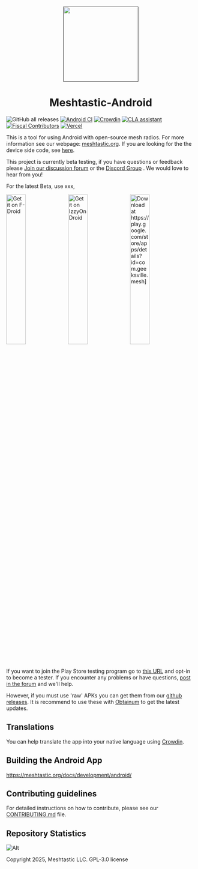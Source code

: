 <p align="center">
  <a href=""><img width="200" height="200" src="https://raw.githubusercontent.com/meshtastic/Meshtastic-Android/refs/heads/main/app/src/main/res/mipmap-xxxhdpi/ic_launcher2.png"></a>
</p>
<h1 align="center">Meshtastic-Android</h1>

![GitHub all releases](https://img.shields.io/github/downloads/meshtastic/meshtastic-android/total)
[![Android CI](https://github.com/meshtastic/Meshtastic-Android/actions/workflows/android.yml/badge.svg)](https://github.com/meshtastic/Meshtastic-Android/actions/workflows/android.yml)
[![Crowdin](https://badges.crowdin.net/e/f440f1a5e094a5858dd86deb1adfe83d/localized.svg)](https://crowdin.meshtastic.org/android)
[![CLA assistant](https://cla-assistant.io/readme/badge/meshtastic/Meshtastic-Android)](https://cla-assistant.io/meshtastic/Meshtastic-Android)
[![Fiscal Contributors](https://opencollective.com/meshtastic/tiers/badge.svg?label=Fiscal%20Contributors&color=deeppink)](https://opencollective.com/meshtastic/)
[![Vercel](https://img.shields.io/static/v1?label=Powered%20by&message=Vercel&style=flat&logo=vercel&color=000000)](https://vercel.com?utm_source=meshtastic&utm_campaign=oss)

This is a tool for using Android with open-source mesh radios. For more information see our webpage: [meshtastic.org](https://www.meshtastic.org). If you are looking for the the device side code, see [here](https://github.com/meshtastic/Meshtastic-device).

This project is currently beta testing, if you have questions or feedback
please [Join our discussion forum](https://github.com/orgs/meshtastic/discussions) or the [Discord Group](https://discord.gg/meshtastic) . We would love to hear from you!

For the latest Beta, use xxx, 

[<img src="https://fdroid.gitlab.io/artwork/badge/get-it-on.png"
alt="Get it on F-Droid"
width="32%">](https://f-droid.org/packages/com.geeksville.mesh/)
[<img src="https://gitlab.com/IzzyOnDroid/repo/-/raw/master/assets/IzzyOnDroid.png"
alt="Get it on IzzyOnDroid"
width="32%">](https://apt.izzysoft.de/fdroid/index/apk/com.geeksville.mesh)
[<img src="https://play.google.com/intl/en_us/badges/static/images/badges/en_badge_web_generic.png"
alt="Download at https://play.google.com/store/apps/details?id=com.geeksville.mesh]"
width="32%">](https://play.google.com/store/apps/details?id=com.geeksville.mesh&referrer=utm_source%3Dgithub-android-readme)

If you want to join the Play Store testing program go to [this URL](https://play.google.com/apps/testing/com.geeksville.mesh) and opt-in to become a tester.
If you encounter any problems or have questions, [post in the forum](https://github.com/orgs/meshtastic/discussions) and we'll help.

However, if you must use 'raw' APKs you can get them from our [github releases](https://github.com/meshtastic/Meshtastic-Android/releases). It is recommend to use these with [Obtainum](https://github.com/ImranR98/Obtainium) to get the latest updates.

## Translations

You can help translate the app into your native language using [Crowdin](https://crowdin.meshtastic.org/android).

## Building the Android App

https://meshtastic.org/docs/development/android/

## Contributing guidelines

For detailed instructions on how to contribute, please see our [CONTRIBUTING.md](CONTRIBUTING.md) file.

## Repository Statistics
![Alt](https://repobeats.axiom.co/api/embed/fdb0a61e65b85e53bf4b5f92e634b0f352953d00.svg "Repobeats analytics image")

Copyright 2025, Meshtastic LLC. GPL-3.0 license
